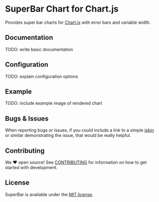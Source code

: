 # SuperBar Chart for Chart.js

Provides super bar charts for [Chart.js](https://www.chartjs.org/) with error bars and variable width.

## Documentation

TODO: write basic documentation

## Configuration

TODO: explain configuration options

## Example

TODO: include example image of rendered chart

## Bugs & Issues

When reporting bugs or issues, if you could include a link to a simple [jsbin](http://jsbin.com) or similar demonstrating the issue, that would be really helpful.

## Contributing

We ❤️ open source! See [CONTRIBUTING](.github/CONTRIBUTING.md) for information on how to get started with development.

## License

SuperBar is available under the [MIT license](http://opensource.org/licenses/MIT).
